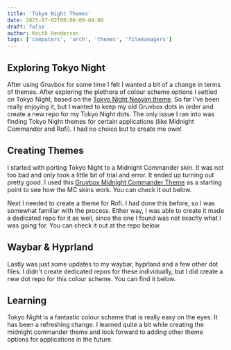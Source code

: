 ```yaml
---
title: 'Tokyo Night Themes'
date: 2025-07-02T00:00:00-04:00
draft: false
author: Keith Henderson 
tags: ['computers', 'arch', 'themes', 'filemanagers']
---
```


## Exploring Tokyo Night
After using Gruvbox for some time I felt I wanted a bit of a change in terms of themes. After exploring the plethora of colour scheme options I settled on Tokyo Night, based on the [Tokyo Night Neovim theme](https://github.com/folke/tokyonight.nvim). So far I've been really enjoying it, but I wanted to keep my old Gruvbox dots in order and create a new repo for my Tokyo Night dots. The only issue I ran into was finding Tokyo Night themes for certain applications (like Midnight Commander and Rofi). I had no choice but to create me own!

## Creating Themes
I started with porting Tokyo Night to a Midnight Commander skin. It was not too bad and only took a little bit of trial and error. It ended up turning out pretty good. I used this [Gruvbox Midnight Commander Theme](https://github.com/twalderman/mc-gruvbox-skin) as a starting point to see how the MC skins work. You can check it out below.



Next I needed to create a theme for Rofi. I had done this before, so I was somewhat familiar with the process. Either way, I was able to create it made a dedicated repo for it as well, since the one I found was not exactly what I was going for. You can check it out at the repo below.



## Waybar & Hyprland
Lastly was just some updates to my waybar, hyprland and a few other dot files. I didn't create dedicated repos for these individually, but I did create a new dot repo for this colour scheme. You can find it below.



## Learning
Tokyo Night is a fantastic colour scheme that is really easy on the eyes. It has been a refreshing change. I learned quite a bit while creating the midnight commander theme and look forward to adding other theme options for applications in the future.





